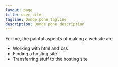 ```yaml
---
layout: page
title: user_site
tagline: Donde pone tagline
description: Donde pone description
---
```



For me, the painful aspects of making a website are

- Working with html and css
- Finding a hosting site
- Transferring stuff to the hosting site
